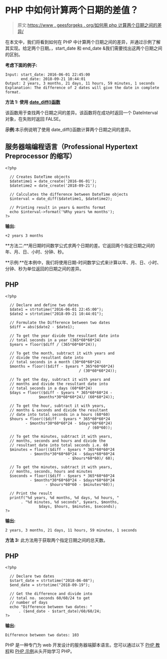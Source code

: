# PHP 中如何计算两个日期的差值？

> 原文:[https://www . geesforgeks . org/如何用 php 计算两个日期之间的差异/](https://www.geeksforgeeks.org/how-to-calculate-the-difference-between-two-dates-in-php/)

在本文中，我们将看到如何在 PHP 中计算两个日期之间的差异，并通过示例了解其实现。给定两个日期。，start_date 和 end_date &我们需要找出这两个日期之间的区别。

**考虑下面的例子:**

```
Input: start_date: 2016-06-01 22:45:00 
       end_date: 2018-09-21 10:44:01
Output: 2 years, 3 months, 21 days, 11 hours, 59 minutes, 1 seconds
Explanation: The difference of 2 dates will give the date in complete format.
```

**方法 1:** **使用** [**date_diff()函数**](https://www.geeksforgeeks.org/php-date_diff-function/)

该函数用于查找两个日期之间的差异。该函数将在成功时返回一个 DateInterval 对象，在失败时返回 FALSE。

**示例**:本示例说明了使用 date_diff()函数计算两个日期之间的差异。

## 服务器端编程语言（Professional Hypertext Preprocessor 的缩写）

```
<?php

  // Creates DateTime objects
  $datetime1 = date_create('2016-06-01');
  $datetime2 = date_create('2018-09-21');

  // Calculates the difference between DateTime objects
  $interval = date_diff($datetime1, $datetime2);

  // Printing result in years & months format
  echo $interval->format('%R%y years %m months');
?>
```

**输出:**

```
+2 years 3 months
```

**方法二:**用日期时间数学公式求两个日期的差。它返回两个指定日期之间的年、月、日、小时、分钟、秒。

**示例:**在本例中，我们将使用日期-时间数学公式来计算以年、月、日、小时、分钟、秒为单位返回的日期之间的差异。

## PHP

```
<?php

  // Declare and define two dates
  $date1 = strtotime("2016-06-01 22:45:00");
  $date2 = strtotime("2018-09-21 10:44:01");

  // Formulate the Difference between two dates
  $diff = abs($date2 - $date1);

  // To get the year divide the resultant date into
  // total seconds in a year (365*60*60*24)
  $years = floor($diff / (365*60*60*24));

  // To get the month, subtract it with years and
  // divide the resultant date into
  // total seconds in a month (30*60*60*24)
  $months = floor(($diff - $years * 365*60*60*24)
                                 / (30*60*60*24));

  // To get the day, subtract it with years and
  // months and divide the resultant date into
  // total seconds in a days (60*60*24)
  $days = floor(($diff - $years * 365*60*60*24 -
               $months*30*60*60*24)/ (60*60*24));

  // To get the hour, subtract it with years,
  // months & seconds and divide the resultant
  // date into total seconds in a hours (60*60)
  $hours = floor(($diff - $years * 365*60*60*24
         - $months*30*60*60*24 - $days*60*60*24)
                                     / (60*60));

  // To get the minutes, subtract it with years,
  // months, seconds and hours and divide the
  // resultant date into total seconds i.e. 60
  $minutes = floor(($diff - $years * 365*60*60*24
           - $months*30*60*60*24 - $days*60*60*24
                            - $hours*60*60)/ 60);

  // To get the minutes, subtract it with years,
  // months, seconds, hours and minutes
  $seconds = floor(($diff - $years * 365*60*60*24
           - $months*30*60*60*24 - $days*60*60*24
                  - $hours*60*60 - $minutes*60));

  // Print the result
  printf("%d years, %d months, %d days, %d hours, "
       . "%d minutes, %d seconds", $years, $months,
               $days, $hours, $minutes, $seconds);
?>
```

**输出:**

```
2 years, 3 months, 21 days, 11 hours, 59 minutes, 1 seconds
```

**方法 3:** 此方法用于获取两个指定日期之间的总天数。

## PHP

```
<?php

  // Declare two dates
  $start_date = strtotime("2018-06-08");
  $end_date = strtotime("2018-09-19");

  // Get the difference and divide into
  // total no. seconds 60/60/24 to get
  // number of days
  echo "Difference between two dates: "
      . ($end_date - $start_date)/60/60/24;
?>
```

**输出:**

```
Difference between two dates: 103
```

PHP 是一种专门为 web 开发设计的服务器端脚本语言。您可以通过以下 [PHP 教程](https://www.geeksforgeeks.org/php-tutorials/)和 [PHP 示例](https://www.geeksforgeeks.org/php-examples/)从头开始学习 PHP。